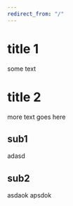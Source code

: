 ```yaml
---
redirect_from: "/"
---
```



# title 1
some text

# title 2
more text goes here

## sub1
adasd
## sub2
asdaok apsdok
